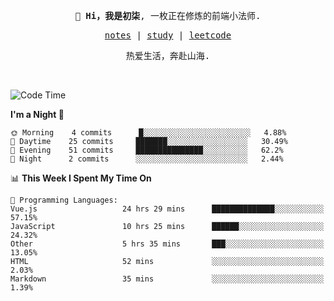 <p align="center">
  <samp>
    <span><strong>👋 Hi，我是初柒</strong>,</span>
    <span>一枚正在修炼的前端小法师.</span>
  </samp>
</p>

<p align="center">
  <samp>
    <a href="https://www.wolai.com/dec-seven/wyPFvMTwAcD9muc6RMfThB">notes</a> |
    <a href="https://github.com/dec-seven/fe-study">study</a> |
    <a href="https://leetcode.cn/u/dec-seven/">leetcode</a>
  </samp>
</p>
<p align="center">
  <samp>
    <span>热爱生活，奔赴山海.</span>
  </samp>
</p>
<br>

<!--START_SECTION:waka-->
![Code Time](http://img.shields.io/badge/Code%20Time-337%20hrs%2055%20mins-blue)

**I'm a Night 🦉** 

```text
🌞 Morning    4 commits      █░░░░░░░░░░░░░░░░░░░░░░░░   4.88% 
🌆 Daytime    25 commits     ███████░░░░░░░░░░░░░░░░░░   30.49% 
🌃 Evening    51 commits     ███████████████░░░░░░░░░░   62.2% 
🌙 Night      2 commits      ░░░░░░░░░░░░░░░░░░░░░░░░░   2.44%

```


📊 **This Week I Spent My Time On** 

```text
💬 Programming Languages: 
Vue.js                   24 hrs 29 mins      ██████████████░░░░░░░░░░░   57.15% 
JavaScript               10 hrs 25 mins      ██████░░░░░░░░░░░░░░░░░░░   24.32% 
Other                    5 hrs 35 mins       ███░░░░░░░░░░░░░░░░░░░░░░   13.05% 
HTML                     52 mins             ░░░░░░░░░░░░░░░░░░░░░░░░░   2.03% 
Markdown                 35 mins             ░░░░░░░░░░░░░░░░░░░░░░░░░   1.39%

```


<!--END_SECTION:waka-->

